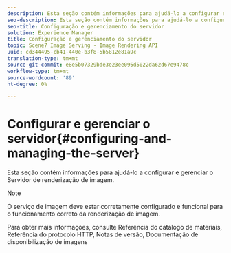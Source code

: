 ```yaml
---
description: Esta seção contém informações para ajudá-lo a configurar e gerenciar o Servidor de renderização de imagem.
seo-description: Esta seção contém informações para ajudá-lo a configurar e gerenciar o Servidor de renderização de imagem.
seo-title: Configuração e gerenciamento do servidor
solution: Experience Manager
title: Configuração e gerenciamento do servidor
topic: Scene7 Image Serving - Image Rendering API
uuid: cd344495-cb41-440e-b3f8-5b5812e81a9c
translation-type: tm+mt
source-git-commit: e8e5b07329bde3e23ee095d5022da62d67e9478c
workflow-type: tm+mt
source-wordcount: '89'
ht-degree: 0%

---
```



# Configurar e gerenciar o servidor{#configuring-and-managing-the-server}

Esta seção contém informações para ajudá-lo a configurar e gerenciar o Servidor de renderização de imagem.

>[!NOTE]
>
>O serviço de imagem deve estar corretamente configurado e funcional para o funcionamento correto da renderização de imagem.

Para obter mais informações, consulte Referência do catálogo de materiais, Referência do protocolo HTTP, Notas de versão, Documentação de disponibilização de imagens
